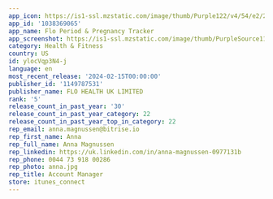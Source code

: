 ```yaml
---
app_icon: https://is1-ssl.mzstatic.com/image/thumb/Purple122/v4/54/e2/24/54e224d6-9f7f-0cd9-e5c9-c95552936960/AppIcon-0-0-1x_U007ephone-0-0-sRGB-85-220.png/1024x1024bb.png
app_id: '1038369065'
app_name: Flo Period & Pregnancy Tracker
app_screenshot: https://is1-ssl.mzstatic.com/image/thumb/PurpleSource116/v4/4b/a5/ad/4ba5ad6f-f80b-9f0d-4953-f49289c5d42f/fece8515-e595-4a8b-8cf8-21f2b3455927_EN_1223_ios_SET068_v1-1_1242x2688_screenshot.jpg/1242x2688bb.png
category: Health & Fitness
country: US
id: ylocVqp3N4-j
language: en
most_recent_release: '2024-02-15T00:00:00'
publisher_id: '1149787531'
publisher_name: FLO HEALTH UK LIMITED
rank: '5'
release_count_in_past_year: '30'
release_count_in_past_year_category: 22
release_count_in_past_year_top_in_category: 22
rep_email: anna.magnussen@bitrise.io
rep_first_name: Anna
rep_full_name: Anna Magnussen
rep_linkedin: https://uk.linkedin.com/in/anna-magnussen-0977131b
rep_phone: 0044 73 918 00286
rep_photo: anna.jpg
rep_title: Account Manager
store: itunes_connect
---
```

